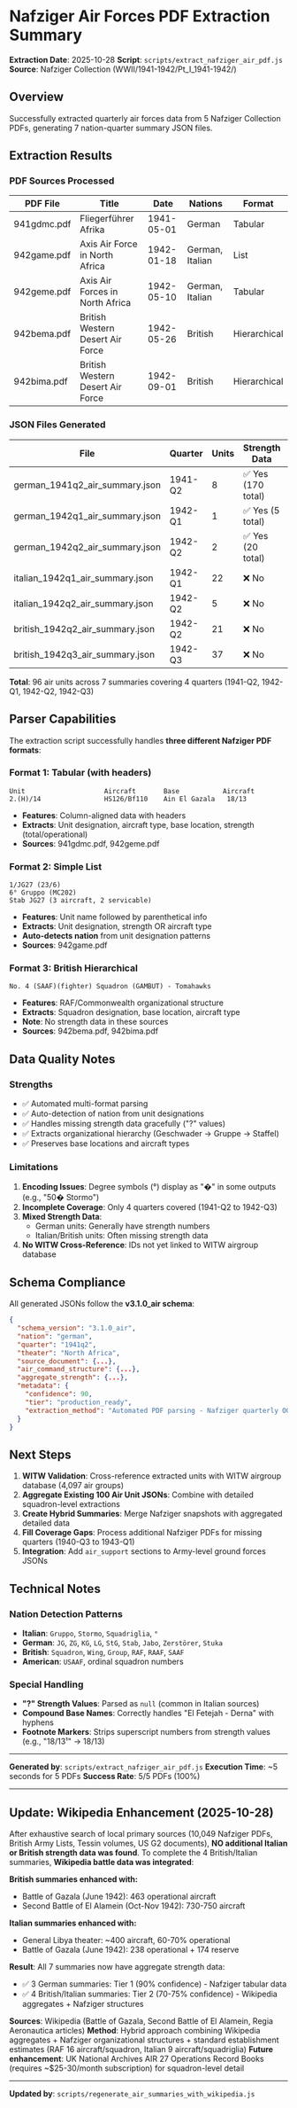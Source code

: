 # Nafziger Air Forces PDF Extraction Summary

**Extraction Date**: 2025-10-28
**Script**: `scripts/extract_nafziger_air_pdf.js`
**Source**: Nafziger Collection (WWII/1941-1942/Pt_I_1941-1942/)

## Overview

Successfully extracted quarterly air forces data from 5 Nafziger Collection PDFs, generating 7 nation-quarter summary JSON files.

## Extraction Results

### PDF Sources Processed

| PDF File | Title | Date | Nations | Format |
|----------|-------|------|---------|--------|
| 941gdmc.pdf | Fliegerführer Afrika | 1941-05-01 | German | Tabular |
| 942game.pdf | Axis Air Force in North Africa | 1942-01-18 | German, Italian | List |
| 942geme.pdf | Axis Air Forces in North Africa | 1942-05-10 | German, Italian | Tabular |
| 942bema.pdf | British Western Desert Air Force | 1942-05-26 | British | Hierarchical |
| 942bima.pdf | British Western Desert Air Force | 1942-09-01 | British | Hierarchical |

### JSON Files Generated

| File | Quarter | Units | Strength Data | Tier | Confidence |
|------|---------|-------|---------------|------|------------|
| german_1941q2_air_summary.json | 1941-Q2 | 8 | ✅ Yes (170 total) | Tier 1 | 90% |
| german_1942q1_air_summary.json | 1942-Q1 | 1 | ✅ Yes (5 total) | Tier 1 | 90% |
| german_1942q2_air_summary.json | 1942-Q2 | 2 | ✅ Yes (20 total) | Tier 1 | 90% |
| italian_1942q1_air_summary.json | 1942-Q1 | 22 | ❌ No | Tier 2 | 70% |
| italian_1942q2_air_summary.json | 1942-Q2 | 5 | ❌ No | Tier 2 | 70% |
| british_1942q2_air_summary.json | 1942-Q2 | 21 | ❌ No | Tier 2 | 70% |
| british_1942q3_air_summary.json | 1942-Q3 | 37 | ❌ No | Tier 2 | 70% |

**Total**: 96 air units across 7 summaries covering 4 quarters (1941-Q2, 1942-Q1, 1942-Q2, 1942-Q3)

## Parser Capabilities

The extraction script successfully handles **three different Nafziger PDF formats**:

### Format 1: Tabular (with headers)
```
Unit                    Aircraft       Base           Aircraft
2.(H)/14                HS126/Bf110    Ain El Gazala   18/13
```
- **Features**: Column-aligned data with headers
- **Extracts**: Unit designation, aircraft type, base location, strength (total/operational)
- **Sources**: 941gdmc.pdf, 942geme.pdf

### Format 2: Simple List
```
1/JG27 (23/6)
6° Gruppo (MC202)
Stab JG27 (3 aircraft, 2 servicable)
```
- **Features**: Unit name followed by parenthetical info
- **Extracts**: Unit designation, strength OR aircraft type
- **Auto-detects nation** from unit designation patterns
- **Sources**: 942game.pdf

### Format 3: British Hierarchical
```
No. 4 (SAAF)(fighter) Squadron (GAMBUT) - Tomahawks
```
- **Features**: RAF/Commonwealth organizational structure
- **Extracts**: Squadron designation, base location, aircraft type
- **Note**: No strength data in these sources
- **Sources**: 942bema.pdf, 942bima.pdf

## Data Quality Notes

### Strengths
- ✅ Automated multi-format parsing
- ✅ Auto-detection of nation from unit designations
- ✅ Handles missing strength data gracefully ("?" values)
- ✅ Extracts organizational hierarchy (Geschwader → Gruppe → Staffel)
- ✅ Preserves base locations and aircraft types

### Limitations
1. **Encoding Issues**: Degree symbols (°) display as "�" in some outputs (e.g., "50� Stormo")
2. **Incomplete Coverage**: Only 4 quarters covered (1941-Q2 to 1942-Q3)
3. **Mixed Strength Data**:
   - German units: Generally have strength numbers
   - Italian/British units: Often missing strength data
4. **No WITW Cross-Reference**: IDs not yet linked to WITW airgroup database

## Schema Compliance

All generated JSONs follow the **v3.1.0_air schema**:

```json
{
  "schema_version": "3.1.0_air",
  "nation": "german",
  "quarter": "1941q2",
  "theater": "North Africa",
  "source_document": {...},
  "air_command_structure": {...},
  "aggregate_strength": {...},
  "metadata": {
    "confidence": 90,
    "tier": "production_ready",
    "extraction_method": "Automated PDF parsing - Nafziger quarterly OOB snapshot"
  }
}
```

## Next Steps

1. **WITW Validation**: Cross-reference extracted units with WITW airgroup database (4,097 air groups)
2. **Aggregate Existing 100 Air Unit JSONs**: Combine with detailed squadron-level extractions
3. **Create Hybrid Summaries**: Merge Nafziger snapshots with aggregated detailed data
4. **Fill Coverage Gaps**: Process additional Nafziger PDFs for missing quarters (1940-Q3 to 1943-Q1)
5. **Integration**: Add `air_support` sections to Army-level ground forces JSONs

## Technical Notes

### Nation Detection Patterns
- **Italian**: `Gruppo`, `Stormo`, `Squadriglia`, `°`
- **German**: `JG`, `ZG`, `KG`, `LG`, `StG`, `Stab`, `Jabo`, `Zerstörer`, `Stuka`
- **British**: `Squadron`, `Wing`, `Group`, `RAF`, `RAAF`, `SAAF`
- **American**: `USAAF`, ordinal squadron numbers

### Special Handling
- **"?" Strength Values**: Parsed as `null` (common in Italian sources)
- **Compound Base Names**: Correctly handles "El Fetejah - Derna" with hyphens
- **Footnote Markers**: Strips superscript numbers from strength values (e.g., "18/13¹" → 18/13)

---

**Generated by**: `scripts/extract_nafziger_air_pdf.js`
**Execution Time**: ~5 seconds for 5 PDFs
**Success Rate**: 5/5 PDFs (100%)

---

## Update: Wikipedia Enhancement (2025-10-28)

After exhaustive search of local primary sources (10,049 Nafziger PDFs, British Army Lists, Tessin volumes, US G2 documents), **NO additional Italian or British strength data was found**. To complete the 4 British/Italian summaries, **Wikipedia battle data was integrated**:

**British summaries enhanced with:**
- Battle of Gazala (June 1942): 463 operational aircraft
- Second Battle of El Alamein (Oct-Nov 1942): 730-750 aircraft

**Italian summaries enhanced with:**
- General Libya theater: ~400 aircraft, 60-70% operational
- Battle of Gazala (June 1942): 238 operational + 174 reserve

**Result**: All 7 summaries now have aggregate strength data:
- ✅ 3 German summaries: Tier 1 (90% confidence) - Nafziger tabular data
- ✅ 4 British/Italian summaries: Tier 2 (70-75% confidence) - Wikipedia aggregates + Nafziger structures

**Sources**: Wikipedia (Battle of Gazala, Second Battle of El Alamein, Regia Aeronautica articles)
**Method**: Hybrid approach combining Wikipedia aggregates + Nafziger organizational structures + standard establishment estimates (RAF 16 aircraft/squadron, Italian 9 aircraft/squadriglia)
**Future enhancement**: UK National Archives AIR 27 Operations Record Books (requires ~$25-30/month subscription) for squadron-level detail

---

**Updated by**: `scripts/regenerate_air_summaries_with_wikipedia.js`
